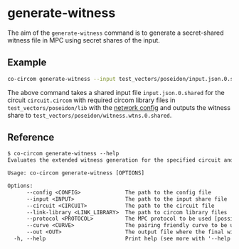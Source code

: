 # generate-witness

The aim of the `generate-witness` command is to generate a secret-shared witness file in MPC using secret shares of the input.

## Example

```bash
co-circom generate-witness --input test_vectors/poseidon/input.json.0.shared --circuit test_vectors/poseidon/circuit.circom --link-library test_vectors/poseidon/lib --protocol REP3 --curve BN254 --config configs/party1.toml --out test_vectors/poseidon/witness.wtns.0.shared
```

The above command takes a shared input file `input.json.0.shared` for the circuit `circuit.circom` with required circom library files in `test_vectors/poseidon/lib`  with the [network config](./config.md) and outputs the witness share to `test_vectors/poseidon/witness.wtns.0.shared`.

## Reference

```txt
$ co-circom generate-witness --help
Evaluates the extended witness generation for the specified circuit and input share in MPC

Usage: co-circom generate-witness [OPTIONS]

Options:
      --config <CONFIG>              The path to the config file
      --input <INPUT>                The path to the input share file
      --circuit <CIRCUIT>            The path to the circuit file
      --link-library <LINK_LIBRARY>  The path to circom library files
      --protocol <PROTOCOL>          The MPC protocol to be used [possible values: REP3, SHAMIR]
      --curve <CURVE>                The pairing friendly curve to be used [possible values: BN254, BLS12-381]
      --out <OUT>                    The output file where the final witness share is written to
  -h, --help                         Print help (see more with '--help')
```
